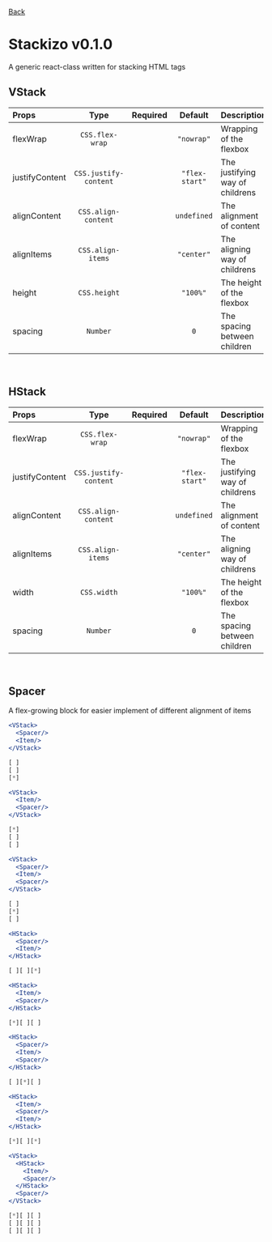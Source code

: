 [Back](../README.md)

# **Stackizo v0.1.0**
A generic react-class written for stacking HTML tags
<br/>


## **VStack**
| Props | Type | Required | Default | Description |
| :---|:---:|:---:|:---:|:---|
| flexWrap | `CSS.flex-wrap` || `"nowrap"` | Wrapping of the flexbox |
| justifyContent | `CSS.justify-content` || `"flex-start"` | The justifying way of childrens | 
| alignContent | `CSS.align-content` || `undefined` | The alignment of content |
| alignItems | `CSS.align-items` || `"center"` | The aligning way of childrens |
| height | `CSS.height` || `"100%"` | The height of the flexbox |
| spacing | `Number` || `0` | The spacing between children |
<br/>

## **HStack**
| Props | Type | Required | Default | Description |
| :---|:---:|:---:|:---:|:---|
| flexWrap | `CSS.flex-wrap` || `"nowrap"` | Wrapping of the flexbox |
| justifyContent | `CSS.justify-content` || `"flex-start"` | The justifying way of childrens | 
| alignContent | `CSS.align-content` || `undefined` | The alignment of content |
| alignItems | `CSS.align-items` || `"center"` | The aligning way of childrens |
| width | `CSS.width` || `"100%"` | The height of the flexbox |
| spacing | `Number` || `0` | The spacing between children |
<br/>

## **Spacer**
A flex-growing block for easier implement of different alignment of items

```jsx
<VStack>
  <Spacer/>
  <Item/>
</VStack>

[ ]
[ ]
[*]
```

```jsx
<VStack>
  <Item/>
  <Spacer/>
</VStack>

[*]
[ ]
[ ]
```

```jsx
<VStack>
  <Spacer/>
  <Item/>
  <Spacer/>
</VStack>

[ ]
[*]
[ ]
```

```jsx
<HStack>
  <Spacer/>
  <Item/>
</HStack>

[ ][ ][*]
```

```jsx
<HStack>
  <Item/>
  <Spacer/>
</HStack>

[*][ ][ ]
```

```jsx
<HStack>
  <Spacer/>
  <Item/>
  <Spacer/>
</HStack>

[ ][*][ ]
```


```jsx
<HStack>
  <Item/>
  <Spacer/>
  <Item/>
</HStack>

[*][ ][*]
```

```jsx
<VStack>
  <HStack>
    <Item/>
    <Spacer/>
  </HStack>
  <Spacer/>
</VStack>

[*][ ][ ]
[ ][ ][ ]
[ ][ ][ ]
```
